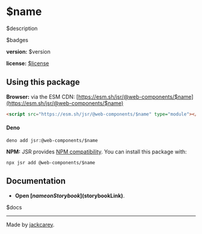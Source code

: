 # $name

$description

$badges

**version:** $version

**license:** [$license](./LICENSE.md)

## Using this package

**Browser:** via the ESM CDN: [https://esm.sh/jsr/@web-components/$name](https://esm.sh/jsr/@web-components/$name) 

```html
<script src="https://esm.sh/jsr/@web-components/$name" type="module"></script>
```

#### Deno

```
deno add jsr:@web-components/$name
```

**NPM:** JSR provides [NPM compatibility](https://jsr.io/docs/npm-compatibility). You can install this package with:

```
npx jsr add @web-components/$name
```

## Documentation

- **Open [$name on Storybook]($storybookLink)**.

$docs

---

Made by [jackcarey](https://jackcarey.co.uk).
